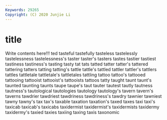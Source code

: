 ```yaml
---
Keywords: 29265
Copyright: (C) 2020 Junjie Li
---
```


# title

Write contents here!!!
ted 
tasteful 
tastefully 
tasteless 
tastelessly 
tastelessness
tastelessness's 
taster 
taster's 
tasters 
tastes 
tastier 
tastiest 
tastiness 
tastiness's 
tasting
tasty 
tat 
tats 
tatted 
tatter 
tatter's 
tattered 
tattering 
tatters 
tatting
tatting's 
tattle 
tattle's 
tattled 
tattler 
tattler's 
tattlers 
tattles 
tattletale 
tattletale's
tattletales 
tattling 
tattoo 
tattoo's 
tattooed 
tattooing 
tattooist 
tattooist's 
tattooists 
tattoos
tatty 
taught 
taunt 
taunt's 
taunted 
taunting 
taunts 
taupe 
taupe's 
taut
tauter 
tautest 
tautly 
tautness 
tautness's 
tautological 
tautologies 
tautology 
tautology's 
tavern
tavern's 
taverns 
tawdrier 
tawdriest 
tawdriness 
tawdriness's 
tawdry 
tawnier 
tawniest 
tawny
tawny's 
tax 
tax's 
taxable 
taxation 
taxation's 
taxed 
taxes 
taxi 
taxi's
taxicab 
taxicab's 
taxicabs 
taxidermist 
taxidermist's 
taxidermists 
taxidermy 
taxidermy's 
taxied 
taxies
taxiing 
taxing 
taxis 
taxonomic 
